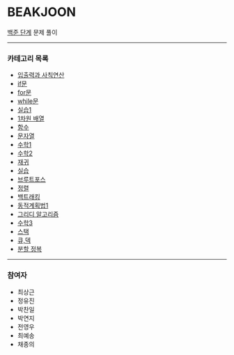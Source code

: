 # BEAKJOON
[백준 단계](https://www.acmicpc.net/step) 문제 풀이

---

### 카테고리 목록

- [입출력과 사칙연산](https://github.com/StudyForCoding/BEAKJOON/tree/master/01_IO_Operation/README.md)
- [if문](https://github.com/StudyForCoding/BEAKJOON/tree/master/02_If/README.md)
- [for문](https://github.com/StudyForCoding/BEAKJOON/tree/master/03_For/README.md)
- [while문](https://github.com/StudyForCoding/BEAKJOON/tree/master/04_While/README.md) 
- [실습1](https://github.com/StudyForCoding/BEAKJOON/tree/master/05_Practice1/README.md)
- [1차원 배열](https://github.com/StudyForCoding/BEAKJOON/tree/master/06_Array1D/README.md)
- [함수](https://github.com/StudyForCoding/BEAKJOON/tree/master/07_Function/README.md)
- [문자열](https://github.com/StudyForCoding/BEAKJOON/tree/master/08_String/README.md)
- [수학1](https://github.com/StudyForCoding/BEAKJOON/tree/master/09_Math1/README.md)
- [수학2](https://github.com/StudyForCoding/BEAKJOON/tree/master/10_Math2/README.md)
- [재귀](https://github.com/StudyForCoding/BEAKJOON/tree/master/11_Recursion/README.md)
- [실습](https://github.com/StudyForCoding/BEAKJOON/tree/master/12_Practice2/README.md)
- [브루트포스](https://github.com/StudyForCoding/BEAKJOON/tree/master/13_BruteForce/README.md)
- [정렬](https://github.com/StudyForCoding/BEAKJOON/tree/master/14_Sort/README.md)
- [백트래킹](https://github.com/StudyForCoding/BEAKJOON/tree/master/15_Backtracking/README.md)
- [동적계획법1](https://github.com/StudyForCoding/BEAKJOON/tree/master/16_DynamicProgramming1/README.md)
- [그리디 알고리즘](https://github.com/StudyForCoding/BEAKJOON/tree/master/17_Greedy/README.md)
- [수학3](https://github.com/StudyForCoding/BEAKJOON/tree/master/18_Math3/README.md)
- [스택](https://github.com/StudyForCoding/BEAKJOON/tree/master/19_Stack/README.md)
- [큐,덱](https://github.com/StudyForCoding/BEAKJOON/tree/master/20_Queue/README.md)
- [분할 정복](https://github.com/StudyForCoding/BEAKJOON/tree/master/21_DivdeConquer/README.md)

---

### 참여자

- 최상근
- 정유진
- 박찬일
- 박연지
- 전영우
- 최예송
- 채종의